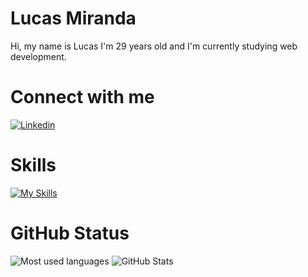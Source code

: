 # Lucas Miranda
Hi, my name is Lucas I'm 29 years old and I'm currently studying web development. 

# Connect with me
[![Linkedin](https://skillicons.dev/icons?i=linkedin)](https://www.linkedin.com/in/lucas-miranda-97a232269)

# Skills
[![My Skills](https://skillicons.dev/icons?i=cs,dotnet,html,css,bootstrap,sass,js,ts,nodejs,express,react,mongodb,postgres,git,github)](https://skillicons.dev)

# GitHub Status
![Most used languages](https://github-readme-stats-sigma-five.vercel.app/api/top-langs/?username=LucasMChagas&theme=transparent&bg_color=000&border_color=30A3DC&show_icons=true&icon_color=30A3DC&title_color=E94D5F&text_color=FFF)
![GitHub Stats](https://github-readme-stats-sigma-five.vercel.app/api?username=LucasMChagas&theme=transparent&bg_color=000&border_color=30A3DC&show_icons=true&icon_color=30A3DC&title_color=E94D5F&text_color=FFF)

